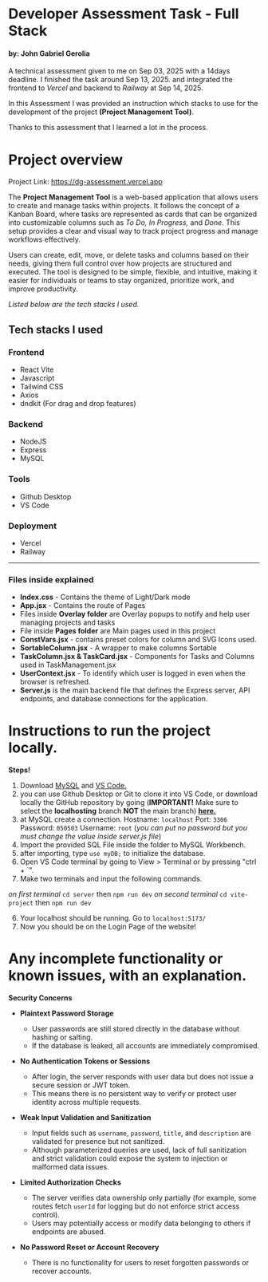 
# Developer Assessment Task - Full Stack 
#### by: John Gabriel Gerolia 
A technical assessment given to me on Sep 03, 2025 with a 14days deadline. I finished the task around Sep 13, 2025. and integrated the frontend to *Vercel* and backend to *Railway* at Sep 14, 2025.

In this Assessment I was provided an instruction which stacks to use for the development of the project **(Project Management Tool)**.

Thanks to this assessment that I learned a lot in the process. 

# Project overview
Project Link: https://dg-assessment.vercel.app

The **Project Management Tool** is a web-based application that allows users to create and manage tasks within projects. It follows the concept of a Kanban Board, where tasks are represented as cards that can be organized into customizable columns such as _To Do, In Progress,_ and _Done_. This setup provides a clear and visual way to track project progress and manage workflows effectively.

Users can create, edit, move, or delete tasks and columns based on their needs, giving them full control over how projects are structured and executed. The tool is designed to be simple, flexible, and intuitive, making it easier for individuals or teams to stay organized, prioritize work, and improve productivity.


*Listed below are the tech stacks I used.*

## Tech stacks I used

### Frontend
- React Vite
 - Javascript
 - Tailwind CSS
 - Axios
 - dndkit (For drag and drop features)

### Backend
- NodeJS
- Express
- MySQL

### Tools
 - Github Desktop
 - VS Code

### Deployment
 - Vercel
 - Railway
****
### Files inside explained
 - **Index.css** - Contains the theme of Light/Dark mode
 - **App.jsx** - Contains the route of Pages
 - Files inside **Overlay folder** are Overlay popups to notify and help user managing projects and tasks
 - File inside **Pages folder** are Main pages used in this project
 - **ConstVars.jsx** - contains preset colors for column and SVG Icons used.
 - **SortableColumn.jsx** - A wrapper to make columns Sortable
 - **TaskColumn.jsx & TaskCard.jsx** - Components for Tasks and Columns used in TaskManagement.jsx
 - **UserContext.jsx** - To identify which user is logged in even when the browser is refreshed.
 - **Server.js** is the main backend file that defines the Express server, API endpoints, and database connections for the application.



# Instructions to run the project locally.

**Steps!**

 1. Download [MySQL](https://www.mysql.com/downloads) and [VS Code.](https://code.visualstudio.com/download) 
 2. you can use Github Desktop or Git to clone it into VS Code, or download locally the GitHub repository by going (**IMPORTANT!** Make sure to select the **localhosting** branch **NOT** the main branch) [**here.**](https://github.com/GabGerolia/dg-assessment) 
 3. at MySQL create a connection. 
 Hostname: `localhost` Port: `3306` Password: `050503` Username: `root`
 (*you can put no password but you must change the value inside server.js file*)
 4. Import the provided SQL File inside the folder to MySQL Workbench.
 5. after importing, type `use myDB;` to initialize the database.
 6. Open VS Code terminal by going to View > Terminal or by pressing "ctrl + `".
 7. Make two terminals and input the following commands.
 
 *on first terminal*    `cd server`  then  `npm run dev`        *on second terminal*        `cd vite-project`  then  `npm run dev`

6. Your localhost should be running. Go to `localhost:5173/`
7. Now you should be on the Login Page of the website!
    


# Any incomplete functionality or known issues, with an explanation.

 **Security Concerns**
 

-   **Plaintext Password Storage**
    
    -   User passwords are still stored directly in the database without hashing or salting.
    -   If the database is leaked, all accounts are immediately compromised.
        
-   **No Authentication Tokens or Sessions**
    
    -   After login, the server responds with user data but does not issue a secure session or JWT token.        
    -   This means there is no persistent way to verify or protect user identity across multiple requests.
        
-   **Weak Input Validation and Sanitization**
    
    -   Input fields such as `username`, `password`, `title`, and `description` are validated for presence but not sanitized.        
    -   Although parameterized queries are used, lack of full sanitization and strict validation could expose the system to injection or malformed data issues.
        
-   **Limited Authorization Checks**
    
    -   The server verifies data ownership only partially (for example, some routes fetch `userId` for logging but do not enforce strict access control).        
    -   Users may potentially access or modify data belonging to others if endpoints are abused.
        
-   **No Password Reset or Account Recovery**
    
    -   There is no functionality for users to reset forgotten passwords or recover accounts.
        
